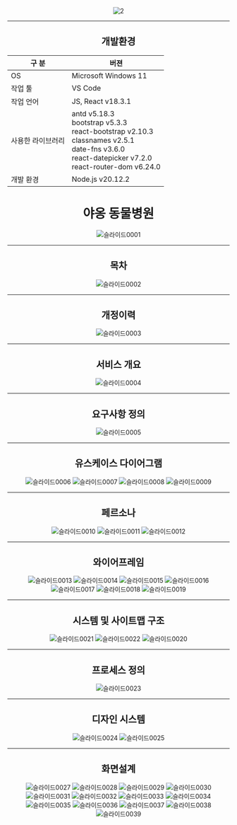 <center>

![2](https://github.com/Yubin0908/mew-hospital/assets/127021788/537ea80b-bf8f-4f0a-9ef4-7c89a07f2a77)
***
## 개발환경
| 구 분       | 버젼                                                                                                                                                                    |
|-----------|-----------------------------------------------------------------------------------------------------------------------------------------------------------------------|
| OS        | Microsoft Windows 11                                                                                                                                                  |
| 작업 툴      | VS Code                                                                                                                                                               |
| 작업 언어     | JS, React v18.3.1                                                                                                                                                     |
| 사용한 라이브러리 | antd v5.18.3 <br/>bootstrap v5.3.3 <br/>react-bootstrap v2.10.3 <br/>classnames v2.5.1<br/> date-fns v3.6.0 <br/>react-datepicker v7.2.0<br/>react-router-dom v6.24.0 |
  | 개발 환경     | Node.js v20.12.2                                                                                                                                                      |


# 야옹 동물병원
![슬라이드0001](https://github.com/Yubin0908/mew-hospital/assets/127021788/9e3097ff-cd8c-479b-86b1-59e76ceb9e35)
***
## 목차
![슬라이드0002](https://github.com/Yubin0908/mew-hospital/assets/127021788/d82cdf93-8eaa-4bee-b0c5-633b6056c73a)
***
## 개정이력
![슬라이드0003](https://github.com/Yubin0908/mew-hospital/assets/127021788/4fa3b6cb-2b34-45cf-bfba-3bb2a914dfe0)
***
## 서비스 개요
![슬라이드0004](https://github.com/Yubin0908/mew-hospital/assets/127021788/12788652-3e87-4037-840c-41ef8f5a5e1c)
***
## 요구사항 정의
![슬라이드0005](https://github.com/Yubin0908/mew-hospital/assets/127021788/e3fb1bd5-b500-4b79-bfac-bcba2acd74ad)
***
## 유스케이스 다이어그램
![슬라이드0006](https://github.com/Yubin0908/mew-hospital/assets/127021788/e95bbdeb-9884-4931-b1b2-1f27b1262363)
![슬라이드0007](https://github.com/Yubin0908/mew-hospital/assets/127021788/5629530a-1e88-46f0-be2f-e3350c565d9c)
![슬라이드0008](https://github.com/Yubin0908/mew-hospital/assets/127021788/2c9ad2b6-5493-4a88-b7ee-a6cbb079ae6f)
![슬라이드0009](https://github.com/Yubin0908/mew-hospital/assets/127021788/0e268147-f336-4945-8d2e-8e79d032be20)
***
## 페르소나
![슬라이드0010](https://github.com/Yubin0908/mew-hospital/assets/127021788/a61c151b-c1f0-4c6e-8c2f-2f61655bc717)
![슬라이드0011](https://github.com/Yubin0908/mew-hospital/assets/127021788/e9ee496c-2fd5-4b8e-aa30-92ef508a2ced)
![슬라이드0012](https://github.com/Yubin0908/mew-hospital/assets/127021788/a7df4366-de1b-4c45-899f-b1112a3641f3)
***
## 와이어프레임
![슬라이드0013](https://github.com/Yubin0908/mew-hospital/assets/127021788/8ed58b55-a8a8-4774-a147-532e5f5496f4)
![슬라이드0014](https://github.com/Yubin0908/mew-hospital/assets/127021788/cfa4bdec-d6fc-4bed-b41b-9b17aa58301d)
![슬라이드0015](https://github.com/Yubin0908/mew-hospital/assets/127021788/4554989a-f0e4-4054-8a76-6717019a8309)
![슬라이드0016](https://github.com/Yubin0908/mew-hospital/assets/127021788/89196e2b-c12d-4602-b82f-b735ffafe6a8)
![슬라이드0017](https://github.com/Yubin0908/mew-hospital/assets/127021788/6c2bf263-8470-4b1c-a32f-49c87f5c0fc1)
![슬라이드0018](https://github.com/Yubin0908/mew-hospital/assets/127021788/7ecd8362-33d4-41d7-970b-b416747c50d1)
![슬라이드0019](https://github.com/Yubin0908/mew-hospital/assets/127021788/135ce069-7fdd-4b6e-9740-d70ac45bd904)
***
## 시스템 및 사이트맵 구조
![슬라이드0021](https://github.com/Yubin0908/mew-hospital/assets/127021788/a603691b-ad78-488f-bdfa-d729d359474c)
![슬라이드0022](https://github.com/Yubin0908/mew-hospital/assets/127021788/36287a96-2415-46d9-a432-b1153cd35791)
![슬라이드0020](https://github.com/Yubin0908/mew-hospital/assets/127021788/c17c6ee2-b644-46d3-bec6-01e40a483284)
***
## 프로세스 정의
![슬라이드0023](https://github.com/Yubin0908/mew-hospital/assets/127021788/844c7355-4d21-4465-98d2-8b079a9d2db6)
***
## 디자인 시스템
![슬라이드0024](https://github.com/Yubin0908/mew-hospital/assets/127021788/5eaf96a2-e38d-473e-a56c-5a90ecc230ad)
![슬라이드0025](https://github.com/Yubin0908/mew-hospital/assets/127021788/58fdb135-7b6c-469a-8c10-e3bbf2aae10f)
***
## 화면설계
![슬라이드0027](https://github.com/Yubin0908/mew-hospital/assets/127021788/ce311ad1-b9af-4337-95ea-73f030f39a79)
![슬라이드0028](https://github.com/Yubin0908/mew-hospital/assets/127021788/3ee50c63-4f4c-44fc-9e2e-8eca553cae54)
![슬라이드0029](https://github.com/Yubin0908/mew-hospital/assets/127021788/f876600c-326a-4d8a-a8ec-1e7796c51dff)
![슬라이드0030](https://github.com/Yubin0908/mew-hospital/assets/127021788/c9dde970-48f1-4d49-9639-89624df1bc77)
![슬라이드0031](https://github.com/Yubin0908/mew-hospital/assets/127021788/5c8182c4-8261-4ee1-a279-29761bdd92dc)
![슬라이드0032](https://github.com/Yubin0908/mew-hospital/assets/127021788/d0396d5f-fe06-4934-9459-e2b09e399835)
![슬라이드0033](https://github.com/Yubin0908/mew-hospital/assets/127021788/043aadf8-666c-4c15-ba81-4f143924d45d)
![슬라이드0034](https://github.com/Yubin0908/mew-hospital/assets/127021788/b84bff28-d9d3-4159-acbc-4207db92c69f)
![슬라이드0035](https://github.com/Yubin0908/mew-hospital/assets/127021788/49f6e66a-2608-4f13-899a-e833f9b920e9)
![슬라이드0036](https://github.com/Yubin0908/mew-hospital/assets/127021788/1849ebfd-2c56-4c7c-a400-de7d717dea5d)
![슬라이드0037](https://github.com/Yubin0908/mew-hospital/assets/127021788/3b851670-284f-40eb-b13e-92a39db5bbfd)
![슬라이드0038](https://github.com/Yubin0908/mew-hospital/assets/127021788/6ca79bac-8f1d-4154-a119-8593d839c02b)
![슬라이드0039](https://github.com/Yubin0908/mew-hospital/assets/127021788/155a3119-a89f-45ab-9cd7-82c202ad7181)

<center>